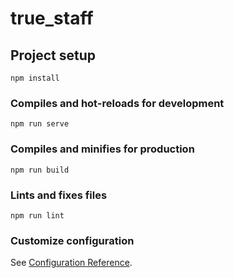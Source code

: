 # true_staff

## Project setup
```
npm install
```

### Compiles and hot-reloads for development
```
npm run serve
```

### Compiles and minifies for production
```
npm run build
```

### Lints and fixes files
```
npm run lint
```

### Customize configuration
See [Configuration Reference](https://cli.vuejs.org/config/).

<!-- Ducumentaion -->

<!-- Company organization type: -->

<!-- 1 - Фоп (фізична особа) -->
<!-- 2 - Не фоп (юридична особа) -->


<!-- Request type: -->

<!-- 1 - From company to the user -->
<!-- 2 - From user to the company -->
